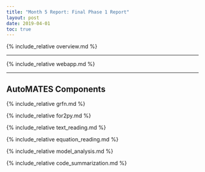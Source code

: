 ```yaml
---
title: "Month 5 Report: Final Phase 1 Report"
layout: post
date: 2019-04-01
toc: true
---
```


{% include_relative overview.md %}

---

{% include_relative webapp.md %}

---

## AutoMATES Components

{% include_relative grfn.md %}

{% include_relative for2py.md %}

{% include_relative text_reading.md %}

{% include_relative equation_reading.md %}

{% include_relative model_analysis.md %}

{% include_relative code_summarization.md %}
